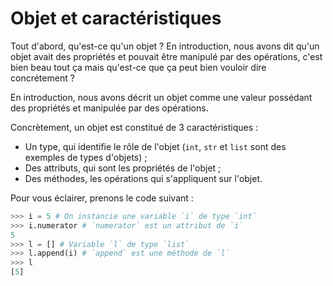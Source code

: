 # Objet et caractéristiques

Tout d'abord, qu'est-ce qu'un objet ?
En introduction, nous avons dit qu'un objet avait des propriétés
et pouvait être manipulé par des opérations, c'est bien beau tout ça mais qu'est-ce que ça peut
bien vouloir dire concrétement ?

En introduction, nous avons décrit un objet comme une valeur possédant des propriétés et manipulée par des opérations.

Concrètement, un objet est constitué de 3 caractéristiques :

* Un type, qui identifie le rôle de l'objet (`int`, `str` et `list` sont des exemples de types d'objets) ;
* Des attributs, qui sont les propriétés de l'objet ;
* Des méthodes, les opérations qui s'appliquent sur l'objet.

Pour vous éclairer, prenons le code suivant :

```python
>>> i = 5 # On instancie une variable `i` de type `int`
>>> i.numerator # `numerator` est un attribut de `i`
5
>>> l = [] # Variable `l` de type `list`
>>> l.append(i) # `append` est une méthode de `l`
>>> l
[5]
```
